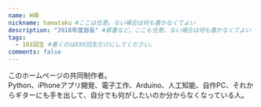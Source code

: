 ```yaml
---
name: H崎
nickname: hamataku #ここは任意。ない場合は何も書かなくてよい
description: "2018年度部長" #肩書など。ここも任意。ない場合は何も書かなくてよい
tags:
  - 101回生 #書くのはXXX回生だけにしてください。
comments: false
---
```


このホームページの共同制作者。  
Python、iPhoneアプリ開発、電子工作、Arduino、人工知能、自作PC、それからギターにも手を出して、自分でも何がしたいのか分からなくなっている人。

